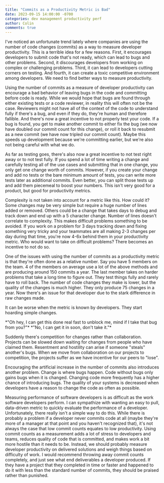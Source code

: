 ```yaml
---
title: "Commits as a Productivity Metric is Bad"
date: 2023-09-15 14:00:00 -0700
categories: dev management productivity perf
author: Colin
comments: true
---
```

I've noticed an unfortunate trend lately where companies are using the number of code changes (commits) as a way to measure developer productivity. This is a terrible idea for a few reasons. First, it encourages developers to submit code that's not ready, which can lead to bugs and other problems. Second, it discourages developers from working on complex or challenging problems. Third, it can lead to developers cutting corners on testing. And fourth, it can create a toxic competitive environment among developers. We need to find better ways to measure productivity.

Using the number of commits as a measure of developer productivity can encourage a bad behavior of leaving bugs in the code and committing before code is ready. While we would hope that bugs are found through either existing tests or a code reviewer, in reality this will often not be the case. Reviewers might not have all of the context of the code to understand fully if there's a bug, and even if they do, they're human and therefore fallible. And there's now a great incentive to not properly test your code. If a bug is found, you get to make another commit to either fix the bug (we now have doubled our commit count for this change), or roll it back to resubmit as a new commit (we have now tripled our commit count). Maybe this speeds up development because we're committing earlier, but we're also not being careful with what we do.

As far as testing goes, there's also now a great incentive to not test right away or to not test fully. If you spend a lot of time writing a change and carefully testing all of the use cases and submitting that in one change, you only get one change worth of commits. However, if you create your change and add no tests or the bare minimum amount of tests, you can write more tests later as additional commits. Even better, you can split those tests up and add them piecemeal to boost your numbers. This isn't very good for a product, but good for productivity metrics.

Complexity is not taken into account for a metric like this. How could it? Some changes may be very simple but require a huge number of lines added or removed. Others could be a change that takes days to debug and track down and end up with a 5 character change. Number of lines doesn't correlate to complexity. This makes difficult problems something to be avoided. If you work on a problem for 3 days tracking down and fixing something very tricky and your teammates are all making 2-3 changes per day during that time, you're now 4-6x behind them in your productivity metric. Who would want to take on difficult problems? There becomes an incentive to not do so.

One of the issues with using the number of commits as a productivity metric is that they're often done as a relative number. Say you have 5 members on the team. 4 of the members on average use a lot of the above methods and are producing around 150 commits a year. The last member takes on harder problems that take a long time to figure out. They test things fully and rarely have to roll back. The number of code changes they make is lower, but the quality of the changes is much  higher. They only produce 75 changes in a year. Now there's an issue for that developer due to the stark difference in raw changes made.

It can be worse when the metric is known by developers. They start hoarding simple changes.

<div class="ascii-box" id="box1" markdown="1">
*"Oh hey, I can get this done real fast to unblock me, mind if I take that bug from you?"*
*"No, I can get it in soon, don't take it."*
</div>

 Suddenly there's competition for changes rather than collaboration. Projects can be slowed down waiting for changes from people who have claimed them. Resentment and hostility can arise if someone "steals" another's bugs. When we move from collaboration on our projects to competition, the projects suffer as we have incentive for our peers to "lose".

Encouraging the artificial increase in the number of commits also introduces another problem. Change is where bugs happen. Code without bugs only gains bugs when it is changed. Changing code more frequently has a higher chance of introducing bugs. The quality of your systems is decreased when developers have a reason to change the code as often as possible.

Measuring performance of software developers is as difficult as the work software developers perform. I can sympathize with wanting an easy to pull, data-driven metric to quickly evaluate the performance of a developer. Unfortunately, there really isn't a simple way to do this. While there is probably a problem if a developer never commits code at all (maybe they're more of a manager at that point and you haven't recognized that), it's not always the case that low commit counts equates to low productivity. Using commit counts as a measurement adds a lot of stress to developers and teams, reduces quality of code that is committed, and makes work a bit more hostile than it needs to be. Instead, we should probably measure developer productivity on delivered solutions and weigh things based on difficulty of work. I would recommend throwing away commit counts completely, and just see what end deliverables a developer produced. If they have a project that they completed in time or faster and happened to do it with less than the standard number of commits, they should be praised rather than punished.

